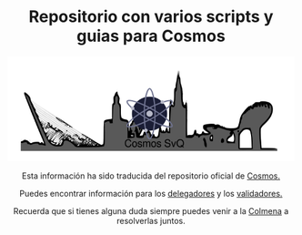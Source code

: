 
<h1 align="center"> Repositorio con varios scripts y guias para Cosmos</h1>

<p align="center"> 
<img src="./images/CosmosSvQ.png">
</p>

<p align="center"> Esta información ha sido traducida del repositorio oficial de <a href="https://github.com/cosmos/cosmos-sdk/tree/develop/docs">Cosmos.</a> </p>

<p align="center">
Puedes encontrar información para los <a href="">delegadores</a> y los <a href="https://github.com/Colm3na/Cosmos-Validators/tree/wimelTesting/validadores"> validadores.</a>
</p>

<p align="center">
Recuerda que si tienes alguna duda siempre puedes venir a la <a href="https://www.coworkingcolmena.com">Colmena</a> a resolverlas juntos.
</p>
